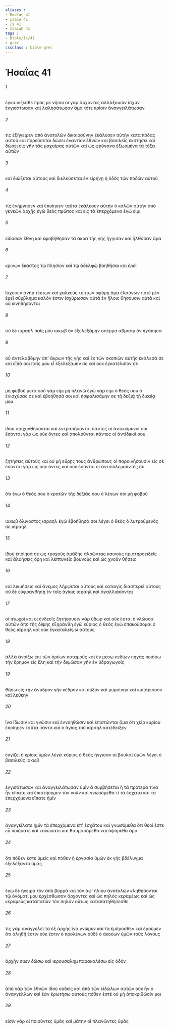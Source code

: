 ```yaml
---
aliases : 
- Ἠσαΐας 41
- Isaïe 41
- Is 41
- Isaiah 41
tags : 
- Bible/Is/41
- grec
cssclass : bible-grec
---
```


# Ἠσαΐας 41

###### 1
ἐγκαινίζεσθε πρός με νῆσοι οἱ γὰρ ἄρχοντες ἀλλάξουσιν ἰσχύν ἐγγισάτωσαν καὶ λαλησάτωσαν ἅμα τότε κρίσιν ἀναγγειλάτωσαν
###### 2
τίς ἐξήγειρεν ἀπὸ ἀνατολῶν δικαιοσύνην ἐκάλεσεν αὐτὴν κατὰ πόδας αὐτοῦ καὶ πορεύσεται δώσει ἐναντίον ἐθνῶν καὶ βασιλεῖς ἐκστήσει καὶ δώσει εἰς γῆν τὰς μαχαίρας αὐτῶν καὶ ὡς φρύγανα ἐξωσμένα τὰ τόξα αὐτῶν
###### 3
καὶ διώξεται αὐτοὺς καὶ διελεύσεται ἐν εἰρήνῃ ἡ ὁδὸς τῶν ποδῶν αὐτοῦ
###### 4
τίς ἐνήργησεν καὶ ἐποίησεν ταῦτα ἐκάλεσεν αὐτὴν ὁ καλῶν αὐτὴν ἀπὸ γενεῶν ἀρχῆς ἐγὼ θεὸς πρῶτος καὶ εἰς τὰ ἐπερχόμενα ἐγώ εἰμι
###### 5
εἴδοσαν ἔθνη καὶ ἐφοβήθησαν τὰ ἄκρα τῆς γῆς ἤγγισαν καὶ ἤλθοσαν ἅμα
###### 6
κρίνων ἕκαστος τῷ πλησίον καὶ τῷ ἀδελφῷ βοηθῆσαι καὶ ἐρεῖ
###### 7
ἴσχυσεν ἀνὴρ τέκτων καὶ χαλκεὺς τύπτων σφύρῃ ἅμα ἐλαύνων ποτὲ μὲν ἐρεῖ σύμβλημα καλόν ἐστιν ἰσχύρωσαν αὐτὰ ἐν ἥλοις θήσουσιν αὐτὰ καὶ οὐ κινηθήσονται
###### 8
σὺ δέ ισραηλ παῖς μου ιακωβ ὃν ἐξελεξάμην σπέρμα αβρααμ ὃν ἠγάπησα
###### 9
οὗ ἀντελαβόμην ἀπ' ἄκρων τῆς γῆς καὶ ἐκ τῶν σκοπιῶν αὐτῆς ἐκάλεσά σε καὶ εἶπά σοι παῖς μου εἶ ἐξελεξάμην σε καὶ οὐκ ἐγκατέλιπόν σε
###### 10
μὴ φοβοῦ μετὰ σοῦ γάρ εἰμι μὴ πλανῶ ἐγὼ γάρ εἰμι ὁ θεός σου ὁ ἐνισχύσας σε καὶ ἐβοήθησά σοι καὶ ἠσφαλισάμην σε τῇ δεξιᾷ τῇ δικαίᾳ μου
###### 11
ἰδοὺ αἰσχυνθήσονται καὶ ἐντραπήσονται πάντες οἱ ἀντικείμενοί σοι ἔσονται γὰρ ὡς οὐκ ὄντες καὶ ἀπολοῦνται πάντες οἱ ἀντίδικοί σου
###### 12
ζητήσεις αὐτοὺς καὶ οὐ μὴ εὕρῃς τοὺς ἀνθρώπους οἳ παροινήσουσιν εἰς σέ ἔσονται γὰρ ὡς οὐκ ὄντες καὶ οὐκ ἔσονται οἱ ἀντιπολεμοῦντές σε
###### 13
ὅτι ἐγὼ ὁ θεός σου ὁ κρατῶν τῆς δεξιᾶς σου ὁ λέγων σοι μὴ φοβοῦ
###### 14
ιακωβ ὀλιγοστὸς ισραηλ ἐγὼ ἐβοήθησά σοι λέγει ὁ θεὸς ὁ λυτρούμενός σε ισραηλ
###### 15
ἰδοὺ ἐποίησά σε ὡς τροχοὺς ἁμάξης ἀλοῶντας καινοὺς πριστηροειδεῖς καὶ ἀλοήσεις ὄρη καὶ λεπτυνεῖς βουνοὺς καὶ ὡς χνοῦν θήσεις
###### 16
καὶ λικμήσεις καὶ ἄνεμος λήμψεται αὐτούς καὶ καταιγὶς διασπερεῖ αὐτούς σὺ δὲ εὐφρανθήσῃ ἐν τοῖς ἁγίοις ισραηλ καὶ ἀγαλλιάσονται
###### 17
οἱ πτωχοὶ καὶ οἱ ἐνδεεῖς ζητήσουσιν γὰρ ὕδωρ καὶ οὐκ ἔσται ἡ γλῶσσα αὐτῶν ἀπὸ τῆς δίψης ἐξηράνθη ἐγὼ κύριος ὁ θεός ἐγὼ ἐπακούσομαι ὁ θεὸς ισραηλ καὶ οὐκ ἐγκαταλείψω αὐτούς
###### 18
ἀλλὰ ἀνοίξω ἐπὶ τῶν ὀρέων ποταμοὺς καὶ ἐν μέσῳ πεδίων πηγάς ποιήσω τὴν ἔρημον εἰς ἕλη καὶ τὴν διψῶσαν γῆν ἐν ὑδραγωγοῖς
###### 19
θήσω εἰς τὴν ἄνυδρον γῆν κέδρον καὶ πύξον καὶ μυρσίνην καὶ κυπάρισσον καὶ λεύκην
###### 20
ἵνα ἴδωσιν καὶ γνῶσιν καὶ ἐννοηθῶσιν καὶ ἐπιστῶνται ἅμα ὅτι χεὶρ κυρίου ἐποίησεν ταῦτα πάντα καὶ ὁ ἅγιος τοῦ ισραηλ κατέδειξεν
###### 21
ἐγγίζει ἡ κρίσις ὑμῶν λέγει κύριος ὁ θεός ἤγγισαν αἱ βουλαὶ ὑμῶν λέγει ὁ βασιλεὺς ιακωβ
###### 22
ἐγγισάτωσαν καὶ ἀναγγειλάτωσαν ὑμῖν ἃ συμβήσεται ἢ τὰ πρότερα τίνα ἦν εἴπατε καὶ ἐπιστήσομεν τὸν νοῦν καὶ γνωσόμεθα τί τὰ ἔσχατα καὶ τὰ ἐπερχόμενα εἴπατε ἡμῖν
###### 23
ἀναγγείλατε ἡμῖν τὰ ἐπερχόμενα ἐπ' ἐσχάτου καὶ γνωσόμεθα ὅτι θεοί ἐστε εὖ ποιήσατε καὶ κακώσατε καὶ θαυμασόμεθα καὶ ὀψόμεθα ἅμα
###### 24
ὅτι πόθεν ἐστὲ ὑμεῖς καὶ πόθεν ἡ ἐργασία ὑμῶν ἐκ γῆς βδέλυγμα ἐξελέξαντο ὑμᾶς
###### 25
ἐγὼ δὲ ἤγειρα τὸν ἀπὸ βορρᾶ καὶ τὸν ἀφ' ἡλίου ἀνατολῶν κληθήσονται τῷ ὀνόματί μου ἐρχέσθωσαν ἄρχοντες καὶ ὡς πηλὸς κεραμέως καὶ ὡς κεραμεὺς καταπατῶν τὸν πηλόν οὕτως καταπατηθήσεσθε
###### 26
τίς γὰρ ἀναγγελεῖ τὰ ἐξ ἀρχῆς ἵνα γνῶμεν καὶ τὰ ἔμπροσθεν καὶ ἐροῦμεν ὅτι ἀληθῆ ἐστιν οὐκ ἔστιν ὁ προλέγων οὐδὲ ὁ ἀκούων ὑμῶν τοὺς λόγους
###### 27
ἀρχὴν σιων δώσω καὶ ιερουσαλημ παρακαλέσω εἰς ὁδόν
###### 28
ἀπὸ γὰρ τῶν ἐθνῶν ἰδοὺ οὐδείς καὶ ἀπὸ τῶν εἰδώλων αὐτῶν οὐκ ἦν ὁ ἀναγγέλλων καὶ ἐὰν ἐρωτήσω αὐτούς πόθεν ἐστέ οὐ μὴ ἀποκριθῶσίν μοι
###### 29
εἰσὶν γὰρ οἱ ποιοῦντες ὑμᾶς καὶ μάτην οἱ πλανῶντες ὑμᾶς
